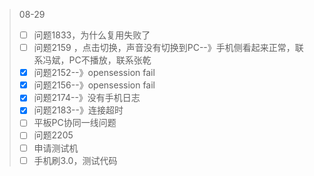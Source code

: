 > 08-29
>
> * [ ] 问题1833，为什么复用失败了
> * [ ] 问题2159 ，点击切换，声音没有切换到PC--》手机侧看起来正常，联系冯斌，PC不播放，联系张乾
> * [X] 问题2152--》opensession fail
> * [X] 问题2156--》opensession fail
> * [X] 问题2174--》没有手机日志
> * [X] 问题2183--》连接超时
> * [ ] 平板PC协同一线问题
> * [ ] 问题2205
> * [ ] 申请测试机
> * [ ] 手机刷3.0，测试代码
